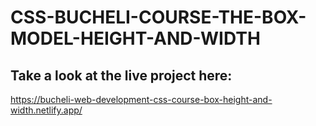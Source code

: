 # CSS-BUCHELI-COURSE-THE-BOX-MODEL-HEIGHT-AND-WIDTH

## Take a look at the live project here:
https://bucheli-web-development-css-course-box-height-and-width.netlify.app/
